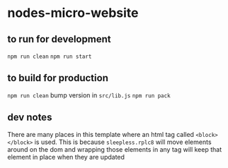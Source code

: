 # nodes-micro-website

## to run for development
`npm run clean`
`npm run start`

## to build for production
`npm run clean`
bump version in `src/lib.js`
`npm run pack`

## dev notes
There are many places in this template where an html tag called `<block></block>` is used. This is because `sleepless.rplc8` will move elements around on the dom and wrapping 
those 
elements in any tag will keep that element in place when they are updated